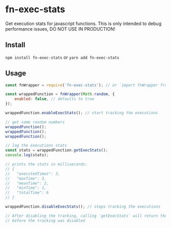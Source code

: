 # fn-exec-stats
Get execution stats for javascript functions. This is only intended to debug performance issues, DO NOT USE IN PRODUCTION!

## Install
`npm install fn-exec-stats` or `yarn add fn-exec-stats`

## Usage
```js
const fnWrapper = require('fn-exec-stats'); // or `import fnWrapper from 'fn-exec-stats';`

const wrappedFunction = fnWrapper(Math.random, {
    enabled: false, // defaults to true
});

wrappedFunction.enableExecStats(); // start tracking the executions

// get some random numbers
wrappedFunction();
wrappedFunction();
wrappedFunction();

// log the executions stats
const stats = wrappedFunction.getExecStats();
console.log(stats);

// prints the stats in milliseconds:
// {
//   "executedTimes": 3,
//   "maxTime": 3,
//   "meanTime": 2,
//   "minTime": 1,
//   "totalTime": 6
// }

wrappedFunction.disableExecStats(); // stops tracking the executions

// After disabling the tracking, calling `getExecStats` will return the last stats
// before the tracking was disabled
```
